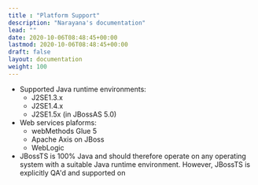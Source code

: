 ```yaml
---
title : "Platform Support"
description: "Narayana's documentation"
lead: ""
date: 2020-10-06T08:48:45+00:00
lastmod: 2020-10-06T08:48:45+00:00
draft: false
layout: documentation
weight: 100
---
```

-   Supported Java runtime environments:
    -   J2SE1.3.x
    -   J2SE1.4.x
    -   J2SE1.5x (in JBossAS 5.0)
-   Web services plaforms:
    -   webMethods Glue 5
    -   Apache Axis on JBoss
    -   WebLogic
-   JBossTS is 100% Java and should therefore operate on any operating
    system with a suitable Java runtime environment. However, JBossTS is
    explicitly QA\'d and supported on 

